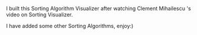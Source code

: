 I built this Sorting Algorithm Visualizer after watching Clement Mihailescu 's video on Sorting Visualizer.

I have added some other Sorting Algorithms, enjoy:)
